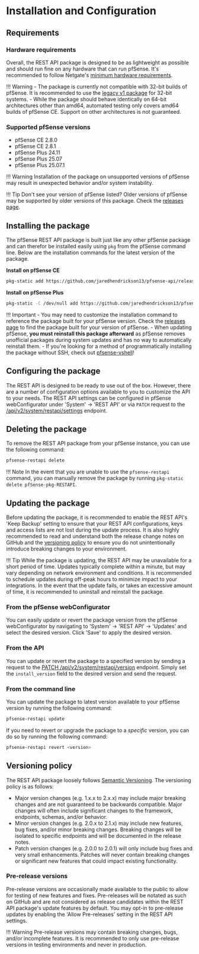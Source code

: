 # Installation and Configuration

## Requirements

### Hardware requirements

Overall, the REST API package is designed to be as lightweight as possible and should run fine on any hardware that can
run pfSense. It's recommended to follow Netgate's [minimum hardware requirements](https://docs.netgate.com/pfsense/en/latest/hardware/minimum-requirements.html).

!!! Warning
    - The package is currently not compatible with 32-bit builds of pfSense. It is recommended to use the [legacy v1 package](https://github.com/jaredhendrickson13/pfsense-api/tree/legacy) for 32-bit systems.
    - While the package should behave identically on 64-bit architectures other than amd64, automated testing only covers amd64
    builds of pfSense CE. Support on other architectures is not guaranteed.

### Supported pfSense versions

- pfSense CE 2.8.0
- pfSense CE 2.8.1
- pfSense Plus 24.11
- pfSense Plus 25.07
- pfSense Plus 25.07.1

!!! Warning
    Installation of the package on unsupported versions of pfSense may result in unexpected behavior and/or system instability.
    
!!! Tip
    Don't see your version of pfSense listed? Older versions of pfSense may be supported by older versions of this package.
    Check the [releases page](https://github.com/jaredhendrickson13/pfsense-api/releases).

## Installing the package

The pfSense REST API package is built just like any other pfSense package and can therefor be installed easily using
`pkg` from the pfSense command line. Below are the installation commands for the latest version of the package.

**Install on pfSense CE**

```bash
pkg-static add https://github.com/jaredhendrickson13/pfsense-api/releases/latest/download/pfSense-2.8.0-pkg-RESTAPI.pkg
```

**Install on pfSense Plus**

```bash
pkg-static -C /dev/null add https://github.com/jaredhendrickson13/pfsense-api/releases/latest/download/pfSense-24.11-pkg-RESTAPI.pkg
```

!!! Important
    - You may need to customize the installation command to reference the package built for your pfSense version. Check
      the [releases page](https://github.com/jaredhendrickson13/pfsense-api/releases) to find the package built for
      your version of pfSense.
    - When updating pfSense, **you must reinstall this package afterward** as pfSense removes unofficial packages during
      system updates and has no way to automatically reinstall them. 
    - If you're looking for a method of programmatically installing the package without SSH, check out 
      [pfsense-vshell](https://github.com/jaredhendrickson13/pfsense-vshell)!

## Configuring the package

The REST API is designed to be ready to use out of the box. However, there are a number of configuration options available to
you to customize the API to your needs. The REST API settings can be configured in pfSense webConfigurator under
'System' -> 'REST API' or via `PATCH` request to the [/api/v2/system/restapi/settings](https://pfrest.org/api-docs/#/SYSTEM/patchSystemRESTAPISettingsEndpoint)
endpoint.

## Deleting the package

To remove the REST API package from your pfSense instance, you can use the following command:

```bash
pfsense-restapi delete
```

!!! Note
    In the event that you are unable to use the `pfsense-restapi` command, you can manually remove the package by
    running `pkg-static delete pfSense-pkg-RESTAPI`.

## Updating the package

Before updating the package, it is recommended to enable the REST API's 'Keep Backup' setting to ensure that your
REST API configurations, keys and access lists are not lost during the update process. It is also highly recommended to
read and understand both the release change notes on GitHub and the [versioning policy](#versioning-policy) to ensure
you do not unintentionally introduce breaking changes to your environment.

!!! Tip
    While the package is updating, the REST API may be unavailable for a short period of time. Updates typically complete
    within a minute, but may vary depending on network environment and conditions. It is recommended to
    schedule updates during off-peak hours to minimize impact to your integrations. In the event that the update fails,
    or takes an excessive amount of time, it is recommended to uninstall and reinstall the package.

### From the pfSense webConfigurator

You can easily update or revert the package version from the pfSense webConfigurator by navigating to 'System' -> 
'REST API' -> 'Updates' and select the desired version. Click 'Save' to apply the desired version. 

### From the API

You can update or revert the package to a specified version by sending a request to the [PATCH 
/api/v2/system/restapi/version](https://pfrest.org/api-docs/#/SYSTEM/patchSystemRESTAPIVersionEndpoint) endpoint.
Simply set the `install_version` field to the desired version and send the request.

### From the command line

You can update the package to latest version available to your pfSense version by running the following command:

```bash
pfsense-restapi update
```

If you need to revert or upgrade the package to a _specific_ version, you can do so by running the following command:

```bash
pfsense-restapi revert <version>
```

## Versioning policy

The REST API package loosely follows [Semantic Versioning](https://semver.org/). The versioning policy is as follows:

- Major version changes (e.g. 1.x.x to 2.x.x) may include major breaking changes and are not guaranteed to be backwards
  compatible. Major changes will often include significant changes to the framework, endpoints, schemas, and/or behavior.
- Minor version changes (e.g. 2.0.x to 2.1.x) may include new features, bug fixes, and/or minor breaking changes. Breaking
  changes will be isolated to specific endpoints and will be documented in the release notes.
- Patch version changes (e.g. 2.0.0 to 2.0.1) will only include bug fixes and very small enhancements. Patches will
  never contain breaking changes or significant new features that could impact existing functionality.

### Pre-release versions

Pre-release versions are occasionally made available to the public to allow for testing of new features and fixes. 
Pre-releases will be notated as such on GitHub and are not considered as release candidates within the REST API package's
update features by default. You may opt-in to pre-release updates by enabling the 'Allow Pre-releases' setting in the
REST API settings.

!!! Warning
    Pre-release versions may contain breaking changes, bugs, and/or incomplete features. It is recommended to only use
    pre-release versions in testing environments and never in production.